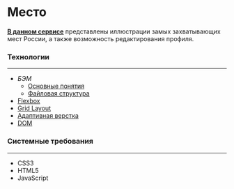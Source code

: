 # Место

**<ins>[В данном сервисе](#)</ins>** представлены иллюстрации замых захватывающих мест России, а также возможность редактирования профиля.

### Технологии
---
* *БЭМ*
    * [Основные понятия](https://ru.bem.info/methodology/key-concepts/)
    * [Файловая структура](https://ru.bem.info/methodology/filestructure/)
* [Flexbox](https://www.w3.org/TR/css-flexbox-1/)
* [Grid Layout](https://developer.mozilla.org/ru/docs/Web/CSS/CSS_Grid_Layout/Basic_Concepts_of_Grid_Layout)
* [Адаптивная верстка](https://developer.mozilla.org/ru/docs/Web/CSS/@media)
* [DOM](https://developer.mozilla.org/ru/docs/DOM/DOM_Reference/%D0%92%D0%B2%D0%B5%D0%B4%D0%B5%D0%BD%D0%B8%D0%B5)

### Системные требования
---
* CSS3
* HTML5
* JavaScript
